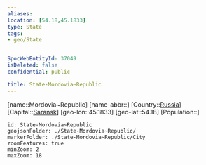 ```yaml
---
aliases: 
location: [54.18,45.1833]
type: State
tags:
- geo/State


SpocWebEntityId: 37049
isDeleted: false
confidential: public

title: State-Mordovia~Republic
---
```

[name::Mordovia~Republic]
[name-abbr::]
[Country::[Russia](geo/Continent/Europe/Russia.md)]
[Capital::[Saransk](geo/Continent/Europe/Russia/City/Saransk.md)]
[geo-lon::45.1833]
[geo-lat::54.18]
[Population::]



```leaflet
id: State-Mordovia~Republic
geojsonFolder: ./State-Mordovia~Republic/
markerFolder: ./State-Mordovia~Republic/City
zoomFeatures: true 
minZoom: 2 
maxZoom: 18
```


